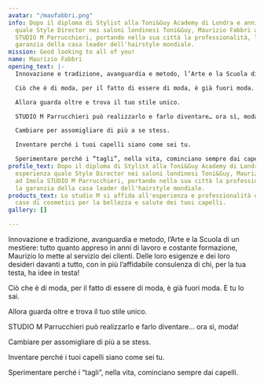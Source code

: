 ```yaml
---
avatar: "/maufabbri.png"
info: Dopo il diploma di Stylist alla Toni&Guy Academy di Londra e anni di esperienza
  quale Style Director nei saloni londinesi Toni&Guy, Maurizio Fabbri apre ad Imola
  STUDIO M Parrucchieri, portando nella sua città la professionalità, l'estro, la
  garanzia della casa leader dell'hairstyle mondiale.
mission: Good looking to all of you!
name: Maurizio Fabbri
opening_text: |-
  Innovazione e tradizione, avanguardia e metodo, l’Arte e la Scuola di un mestiere: tutto quanto appreso in anni di lavoro e costante formazione, Maurizio lo mette al servizio dei clienti. Delle loro esigenze e dei loro desideri davanti a tutto, con in più l’affidabile consulenza di chi, per la tua testa, ha idee in testa!

  Ciò che è di moda, per il fatto di essere di moda, è già fuori moda. E tu lo sai.

  Allora guarda oltre e trova il tuo stile unico.

  STUDIO M Parrucchieri può realizzarlo e farlo diventare… ora sì, moda!

  Cambiare per assomigliare di più a se stess.

  Inventare perché i tuoi capelli siano come sei tu.

  Sperimentare perché i “tagli”, nella vita, cominciano sempre dai capelli.
profile_text: Dopo il diploma di Stylist alla Toni&Guy Academy di Londra e anni di
  esperienza quale Style Director nei saloni londinesi Toni&Guy, Maurizio Fabbri apre
  ad Imola STUDIO M Parrucchieri, portando nella sua città la professionalità, l'estro,
  la garanzia della casa leader dell'hairstyle mondiale.
products_text: Lo studio M si affida all'esperienza e professionalità delle migliori
  case di cosmetici per la bellezza e salute dei tuoi capelli.
gallery: []

---
```

Innovazione e tradizione, avanguardia e metodo, l’Arte e la Scuola di un mestiere: tutto quanto appreso in anni di lavoro e costante formazione, Maurizio lo mette al servizio dei clienti. Delle loro esigenze e dei loro desideri davanti a tutto, con in più l’affidabile consulenza di chi, per la tua testa, ha idee in testa!


Ciò che è di moda, per il fatto di essere di moda, è già fuori moda. E tu lo sai.

 Allora guarda oltre e trova il tuo stile unico.

 STUDIO M Parrucchieri può realizzarlo e farlo diventare… ora sì, moda!

Cambiare per assomigliare di più a se stess.

Inventare perché i tuoi capelli siano come sei tu.

Sperimentare perché i “tagli”, nella vita, cominciano sempre dai capelli.